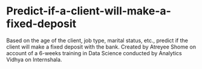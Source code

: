 # Predict-if-a-client-will-make-a-fixed-deposit
Based on the age of the client, job type, marital status, etc., predict if the client will make a fixed deposit with the bank.
Created by Atreyee Shome on account of a 6-weeks training in Data Science conducted by Analytics Vidhya on Internshala. 
